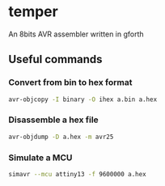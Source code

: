 # temper

An 8bits AVR assembler written in gforth

## Useful commands

### Convert from bin to hex format

```sh
avr-objcopy -I binary -O ihex a.bin a.hex
```

### Disassemble a hex file

```sh
avr-objdump -D a.hex -m avr25
```

### Simulate a MCU

```sh
simavr --mcu attiny13 -f 9600000 a.hex
```

